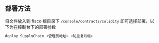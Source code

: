 ## 部署方法

将文件放入到 fisco 根目录下 `/console/contracts/solidity` 即可选择部署，以下为在控制台下的部署参数

```bash
deploy SupplyChain <管理员地址> <防重复后缀>
```

